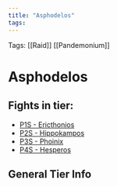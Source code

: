 ```yaml
---
title: "Asphodelos"
tags:
---
```

Tags: [[Raid]] [[Pandemonium]]

# Asphodelos

## Fights in tier:

- [P1S - Ericthonios](notes/P1S%20-%20Ericthonios.md)
- [P2S - Hippokampos](notes/P2S%20-%20Hippokampos.md)
- [P3S - Phoinix](notes/P3S%20-%20Phoinix.md)
- [P4S - Hesperos](P4S%20-%20Hesperos)


## General Tier Info
